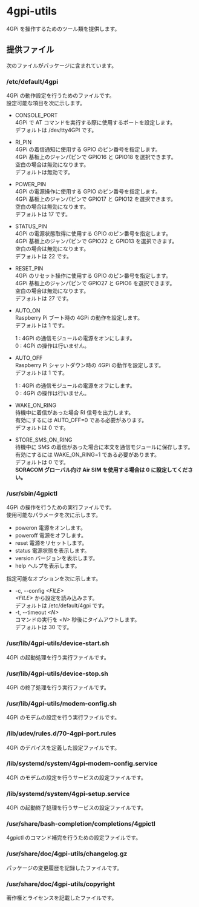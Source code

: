 4gpi-utils
==========

4GPi を操作するためのツール類を提供します。

## 提供ファイル
次のファイルがパッケージに含まれています。

### /etc/default/4gpi
4GPi の動作設定を行うためのファイルです。  
設定可能な項目を次に示します。

+ CONSOLE_PORT  
  4GPi で AT コマンドを実行する際に使用するポートを設定します。  
  デフォルトは /dev/tty4GPI です。

+ RI_PIN  
  4GPi の着信通知に使用する GPIO のピン番号を指定します。  
  4GPi 基板上のジャンパピンで GPIO16 と GPIO18 を選択できます。  
  空白の場合は無効になります。  
  デフォルトは無効です。

+ POWER_PIN  
  4GPi の電源操作に使用する GPIO のピン番号を指定します。  
  4GPi 基板上のジャンパピンで GPIO17 と GPIO12 を選択できます。  
  空白の場合は無効になります。  
  デフォルトは 17 です。

+ STATUS_PIN  
  4GPi の電源状態取得に使用する GPIO のピン番号を指定します。  
  4GPi 基板上のジャンパピンで GPIO22 と GPIO13 を選択できます。  
  空白の場合は無効になります。  
  デフォルトは 22 です。

+ RESET_PIN  
  4GPi のリセット操作に使用する GPIO のピン番号を指定します。  
  4GPi 基板上のジャンパピンで GPIO27 と GPIO6 を選択できます。  
  空白の場合は無効になります。  
  デフォルトは 27 です。

+ AUTO_ON  
  Raspberry Pi ブート時の 4GPi の動作を設定します。  
  デフォルトは 1 です。

  1 : 4GPi の通信モジュールの電源をオンにします。  
  0 : 4GPi の操作は行いません。

+ AUTO_OFF  
  Raspberry Pi シャットダウン時の 4GPi の動作を設定します。  
  デフォルトは 1 です。

  1 : 4GPi の通信モジュールの電源をオフにします。  
  0 : 4GPi の操作は行いません。

+ WAKE_ON_RING  
  待機中に着信があった場合 RI 信号を出力します。  
  有効にするには AUTO_OFF=0 である必要があります。  
  デフォルトは 0 です。

+ STORE_SMS_ON_RING  
  待機中に SMS の着信があった場合に本文を通信モジュールに保存します。  
  有効にするには WAKE_ON_RING=1 である必要があります。  
  デフォルトは 0 です。  
  **SORACOM グローバル向け Air SIM を使用する場合は 0 に設定してください。**

### /usr/sbin/4gpictl
4GPi の操作を行うための実行ファイルです。  
使用可能なパラメータを次に示します。
+ poweron
  電源をオンします。  
+ poweroff
  電源をオフします。  
+ reset
  電源をリセットします。  
+ status
  電源状態を表示します。  
+ version
  バージョンを表示します。  
+ help
  ヘルプを表示します。

指定可能なオプションを次に示します。
+ -c, --config _&lt;FILE&gt;_  
  _&lt;FILE&gt;_ から設定を読み込みます。  
  デフォルトは /etc/default/4gpi です。
+ -t, --timeout _&lt;N&gt;_  
  コマンドの実行を _&lt;N&gt;_ 秒後にタイムアウトします。  
  デフォルトは 30 です。

### /usr/lib/4gpi-utils/device-start.sh
4GPi の起動処理を行う実行ファイルです。

### /usr/lib/4gpi-utils/device-stop.sh
4GPi の終了処理を行う実行ファイルです。

### /usr/lib/4gpi-utils/modem-config.sh
4GPi のモデムの設定を行う実行ファイルです。

### /lib/udev/rules.d/70-4gpi-port.rules
4GPi のデバイスを定義した設定ファイルです。

### /lib/systemd/system/4gpi-modem-config.service
4GPi のモデムの設定を行うサービスの設定ファイルです。

### /lib/systemd/system/4gpi-setup.service
4GPi の起動終了処理を行うサービスの設定ファイルです。

### /usr/share/bash-completion/completions/4gpictl
4gpictl のコマンド補完を行うための設定ファイルです。

### /usr/share/doc/4gpi-utils/changelog.gz
パッケージの変更履歴を記録したファイルです。

### /usr/share/doc/4gpi-utils/copyright
著作権とライセンスを記載したファイルです。
